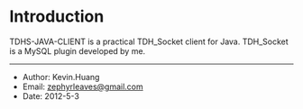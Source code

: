 Introduction
============

TDHS-JAVA-CLIENT is a practical TDH_Socket client for Java.
TDH_Socket is a MySQL plugin developed by me.


-----------------------------------

* Author: Kevin.Huang
* Email:  zephyrleaves@gmail.com
* Date:   2012-5-3